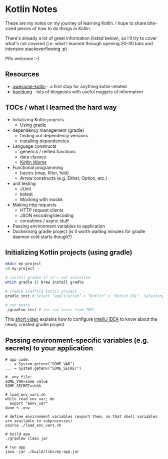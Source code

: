 # Kotlin Notes

These are my notes on my journey of learning Kotlin. I hope to share bite-sized pieces of how to do things in Kotlin.

There's already a lot of great information (listed below), so I'll try to cover what's not covered (i.e. what I learned through opening 20-30 tabs and intensive stackoverflowing :p)

PRs welcome :-)

## Resources

* [awesome-kotlin](https://github.com/KotlinBy/awesome-kotlin) - a first stop for anything kotlin-related
* [baeldung](https://www.baeldung.com/?s=kotlin) - lots of blogposts with useful nuggets of information

## TOCs / what I learned the hard way

* Initializing Kotlin projects
    - Using gradle
* dependency management (gradle)
    - finding out dependency versions
    - installing dependencies
* Language constructs
    - generics / reified functions
    - data classes
    - [Kotlin idioms](https://kotlinlang.org/docs/reference/idioms.html)
* Functional programming
    - basics (map, filter, fold)
    - Arrow constructs (e.g. Either, Option, etc.)
* unit testing
    - JUnit
    - kotest
    - Mocking with mockk
* Making http requests
    - HTTP request clients
    - JSON encoding/decoding
    - coroutines / async stuff
* Passing environment variables to application
* Dockerising gradle project (is it worth waiting minutes for gradle daemon cold starts though?)

## Initializing Kotlin projects (using gradle)

``` sh
mkdir my-project
cd my-project

# install gradle if it's not installed
which gradle || brew install gradle

# create scaffold kotlin project
gradle init # Select “application” > “Kotlin” > "Kotlin DSL". Selecting “application” helps to bootstrap a test 

# run tests
./gradlew test # (or run tests from IDE)
```

This [short video](https://www.youtube.com/watch?v=dldzAi-XRFI) explains how to configure [IntelliJ IDEA](https://www.jetbrains.com/idea/download/#section=mac) to know about the newly created gradle project

## Passing environment-specific variables (e.g. secrets) to your application

```
# app code:
... = System.getenv("SOME_VAR") 
... = System.getenv("SOME_SECRET") 

# .env file:
SOME_VAR=some value
SOME_SECRET=shhh

# load_env_vars.sh
while read env_var; do
  export "$env_var"
done < .env

# define environment variables (export them, so that shell variables are available to subprocesses)
source ./load_env_vars.sh

# build app
./gradlew clean jar

# run app
java -jar ./build/libs/my-app.jar
```
